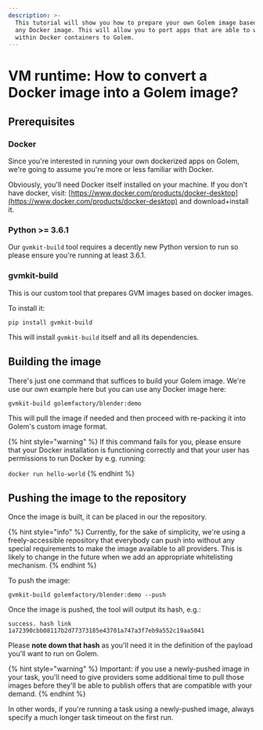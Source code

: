 ```yaml
---
description: >-
  This tutorial will show you how to prepare your own Golem image based on just
  any Docker image. This will allow you to port apps that are able to work
  within Docker containers to Golem.
---
```


# VM runtime: How to convert a Docker image into a Golem image?

## Prerequisites

### Docker

Since you're interested in running your own dockerized apps on Golem, we're going to assume you're more or less familiar with Docker.

Obviously, you'll need Docker itself installed on your machine. If you don't have docker, visit: [https://www.docker.com/products/docker-desktop](https://www.docker.com/products/docker-desktop) and download+install it.

### Python &gt;= 3.6.1

Our `gvmkit-build` tool requires a decently new Python version to run so please ensure you're running at least 3.6.1.

### gvmkit-build

This is our custom tool that prepares GVM images based on docker images.

To install it:

```text
pip install gvmkit-build
```

This will install `gvmkit-build` itself and all its dependencies.

## Building the image

There's just one command that suffices to build your Golem image. We're use our own example here but you can use any Docker image here:

```text
gvmkit-build golemfactory/blender:demo
```

This will pull the image if needed and then proceed with re-packing it into Golem's custom image format.

{% hint style="warning" %}
If this command fails for you, please ensure that your Docker installation is functioning correctly and that your user has permissions to run Docker by e.g. running:

`docker run hello-world`
{% endhint %}

## Pushing the image to the repository

Once the image is built, it can be placed in our the repository.

{% hint style="info" %}
Currently, for the sake of simplicity, we're using a freely-accessible repository that everybody can push into without any special requirements to make the image available to all providers. This is likely to change in the future when we add an appropriate whitelisting mechanism.
{% endhint %}

To push the image:

```text
gvmkit-build golemfactory/blender:demo --push
```

Once the image is pushed, the tool will output its hash, e.g.:

`success. hash link 1a72390cbb08117b2d77373185e43701a747a3f7eb9a552c19aa5041`

Please **note down that hash** as you'll need it in the definition of the payload you'll want to run on Golem.

{% hint style="warning" %}
Important: if you use a newly-pushed image in your task, you'll need to give providers some additional time to pull those images before they'll be able to publish offers that are compatible with your demand.
{% endhint %}

In other words, if you're running a task using a newly-pushed image, always specify a much longer task timeout on the first run.


